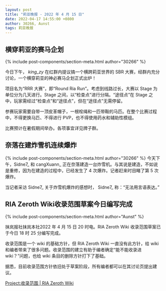 ```yaml
---
layout: post
title: "莉亚晚报 - 2022 年 4 月 15 日"
date: 2022-04-17 14:55:00 +0800
author: 30266, Aunst
tags: 莉亚晚报
---
```


## 横穿莉亚的赛马企划
{% include post-components/section-meta.html author="30266" %}

今日下午， _king_zy_ 在红群内提议搞一个横跨莉亚世界的 SBR 大赛，经群内充分讨论，一个横穿莉亚的神必赛马企划正式出炉！

项目名为“RRR 大赛”，即“Round Ria Run”。考虑到线路过长，大赛以 Stage 为单位分为几天进行。Stage 之间，以“检查点”进行分隔。“途径点”在 Stage 之中，玩家需经过“检查点”和“途径点”，但在“途径点”无需停留。

参赛玩家需要自带一顶皮革帽子，一根栓绳和一匹带鞍的马匹。在整个比赛过程中，不得更换马匹、不得进行 PVP，也不得使用药水和辅助性模组。

比赛预计在暑假期间举办。各项事宜详见牌子群。

## 奈落在建炸雪机连续爆炸
{% include post-components/section-meta.html author="30266" %}
今天下午，Sidne7_ 和 cangXuann_ 正在奈落建造一台炸雪机。与其说是建造，不如说是重修，因为在建造的过程中，已经发生了 4 次爆炸。记者赶来时目睹了第 5 次爆炸。

当记者采访 Sidne7_ 关于炸雪机爆炸的感想时， Sidne7_ 称：“无法用言语表达。”

## RIA Zeroth Wiki收录范围草案今日编写完成
{% include post-components/section-meta.html author="Aunst" %}

抹岚报社抹岚本社2022 年 4 月 15 日 20 时电。RIA Zeroth Wiki 收录范围草案已于今日 18 时 25 分编写完成。

收录范围是一个 wiki 的基础方针，但 RIA Zeroth Wiki 一直没有此方针，给 wiki 和编者带来了很多问题。收录范围的建立有助于编者确定“能不能收录进 wiki？”问题，也给 wiki 条目的删除方针打下了基础。

据悉，目前收录范围方针依旧处于草案阶段，所有编者都可以在其讨论页提出建议。

[Project:收录范围 | RIA Zeroth Wiki](https://wiki.ria.red/wiki/Project:收录范围)